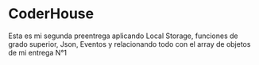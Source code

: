 # CoderHouse
Esta es mi segunda preentrega aplicando Local Storage, funciones de grado superior, Json, Eventos y relacionando todo con el array de objetos de mi entrega N°1
